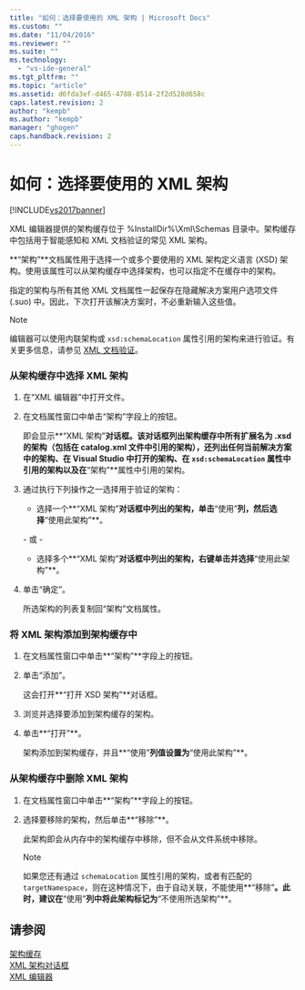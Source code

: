 ```yaml
---
title: "如何：选择要使用的 XML 架构 | Microsoft Docs"
ms.custom: ""
ms.date: "11/04/2016"
ms.reviewer: ""
ms.suite: ""
ms.technology: 
  - "vs-ide-general"
ms.tgt_pltfrm: ""
ms.topic: "article"
ms.assetid: d6fda3ef-d465-4788-8514-2f2d528d658c
caps.latest.revision: 2
author: "kempb"
ms.author: "kempb"
manager: "ghogen"
caps.handback.revision: 2
---
```

# 如何：选择要使用的 XML 架构
[!INCLUDE[vs2017banner](../code-quality/includes/vs2017banner.md)]

XML 编辑器提供的架构缓存位于 %InstallDir%\\Xml\\Schemas 目录中。架构缓存中包括用于智能感知和 XML 文档验证的常见 XML 架构。  
  
 **“架构”**文档属性用于选择一个或多个要使用的 XML 架构定义语言 \(XSD\) 架构。使用该属性可以从架构缓存中选择架构，也可以指定不在缓存中的架构。  
  
 指定的架构与所有其他 XML 文档属性一起保存在隐藏解决方案用户选项文件 \(.suo\) 中。因此，下次打开该解决方案时，不必重新输入这些值。  
  
> [!NOTE]
>  编辑器可以使用内联架构或 `xsd:schemaLocation` 属性引用的架构来进行验证。有关更多信息，请参见 [XML 文档验证](../xml-tools/xml-document-validation.md)。  
  
### 从架构缓存中选择 XML 架构  
  
1.  在“XML 编辑器”中打开文件。  
  
2.  在文档属性窗口中单击“架构”字段上的按钮。  
  
     即会显示**“XML 架构”**对话框。该对话框列出架构缓存中所有扩展名为 .xsd 的架构（包括在 catalog.xml 文件中引用的架构），还列出任何当前解决方案中的架构、在 Visual Studio 中打开的架构、在 `xsd:schemaLocation` 属性中引用的架构以及在**“架构”**属性中引用的架构。  
  
3.  通过执行下列操作之一选择用于验证的架构：  
  
    -   选择一个**“XML 架构”**对话框中列出的架构，单击**“使用”**列，然后选择**“使用此架构”**。  
  
     \- 或 \-  
  
    -   选择多个**“XML 架构”**对话框中列出的架构，右键单击并选择**“使用此架构”**。  
  
4.  单击“确定”。  
  
     所选架构的列表复制回“架构”文档属性。  
  
### 将 XML 架构添加到架构缓存中  
  
1.  在文档属性窗口中单击**“架构”**字段上的按钮。  
  
2.  单击“添加”。  
  
     这会打开**“打开 XSD 架构”**对话框。  
  
3.  浏览并选择要添加到架构缓存的架构。  
  
4.  单击**“打开”**。  
  
     架构添加到架构缓存，并且**“使用”**列值设置为**“使用此架构”**。  
  
### 从架构缓存中删除 XML 架构  
  
1.  在文档属性窗口中单击**“架构”**字段上的按钮。  
  
2.  选择要移除的架构，然后单击**“移除”**。  
  
     此架构即会从内存中的架构缓存中移除，但不会从文件系统中移除。  
  
    > [!NOTE]
    >  如果您还有通过 `schemaLocation` 属性引用的架构，或者有匹配的 `targetNamespace`，则在这种情况下，由于自动关联，不能使用**“移除”**。此时，建议在**“使用”**列中将此架构标记为**“不使用所选架构”**。  
  
## 请参阅  
 [架构缓存](../xml-tools/schema-cache.md)   
 [XML 架构对话框](../xml-tools/xml-schemas-dialog-box.md)   
 [XML 编辑器](../xml-tools/xml-editor.md)